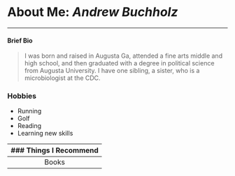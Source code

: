 # About Me: *Andrew Buchholz*
---

#### Brief Bio  
 > I was born and raised in Augusta Ga, attended a fine arts middle and high school, and then graduated with a degree in political science from Augusta University.
 > I have one sibling, a sister, who is a microbiologist at the CDC.


 ### Hobbies
+ Running  
+ Golf  
+ Reading  
+ Learning new skills  


| ### Things I Recommend|
|:---------------------:|
|Books|Movies|Games|
